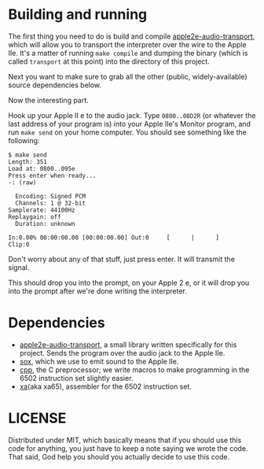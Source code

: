 # Building and running

The first thing you need to do is build and compile [apple2e-audio-transport](https://github.com/hausdorff/apple2e-audio-transport), which will allow you to transport the interpreter over the wire to the Apple IIe. It's a matter of running `make compile` and dumping the binary (which is called `transport` at this point) into the directory of this project.

Next you want to make sure to grab all the other (public, widely-available) source dependencies below.

Now the interesting part.

Hook up your Apple II e to the audio jack. Type `0800..08D2R` (or whatever the last address of your program is) into your Apple IIe's Monitor program, and run `make send` on your home computer. You should see something like the following:

```
$ make send
Length: 351
Load at: 0800..095e
Press enter when ready...
-: (raw)

  Encoding: Signed PCM
  Channels: 1 @ 32-bit
Samplerate: 44100Hz
Replaygain: off
  Duration: unknown

In:0.00% 00:00:00.00 [00:00:00.00] Out:0     [      |      ]        Clip:0
```

Don't worry about any of that stuff, just press enter. It will transmit the signal.

This should drop you into the prompt, on your Apple 2 e, or it will drop you into the prompt after we're done writing the interpreter.


# Dependencies

* [apple2e-audio-transport](https://github.com/hausdorff/apple2e-audio-transport), a small library written specifically for this project. Sends the program over the audio jack to the Apple IIe.
* [sox](http://sox.sourceforge.net/), which we use to emit sound to the Apple IIe.
* [cpp](http://gcc.gnu.org/onlinedocs/cpp/), the C preprocessor; we write macros to make programming in the 6502 instruction set slightly easier.
* [xa](http://www.floodgap.com/retrotech/xa/)(aka xa65), assembler for the 6502 instruction set.

# LICENSE

Distributed under MIT, which basically means that if you should use this code for anything, you just have to keep a note saying we wrote the code. That said, God help you should you actually decide to use this code.